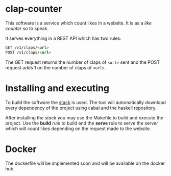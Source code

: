 # clap-counter

This software is a service which count likes in a website. It is  as a
_like counter_ so to speak.

It serves everything in a REST API which has two rules:

``` html
GET /v1/claps/<url>
POST /v1/claps/<url>
```

The GET request returns the number of claps of `<url>` sent and the POST
request adds 1 on the number of claps of `<url>`.

# Installing and executing

To build the software the [stack](https://docs.haskellstack.org/en/stable/README/)
is used. The tool will automatically download every dependency of the project
using cabal and the haskell repository.

After installing the _stack_ you may use the Makefile to build and execute the
project. Use the **build** rule to build and the **serve** rule to serve the
server which will count likes depending on the request made to the website.

# Docker

The dockerfile will be implemented soon and will be available on the docker hub.
